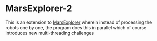 # MarsExplorer-2
This is an extension to [MarsExplorer](https://github.com/AliAshoori/MarsExplorer) wherein instead of processing the robots one by one, the program does this in parallel which of course introduces new multi-threading challenges
